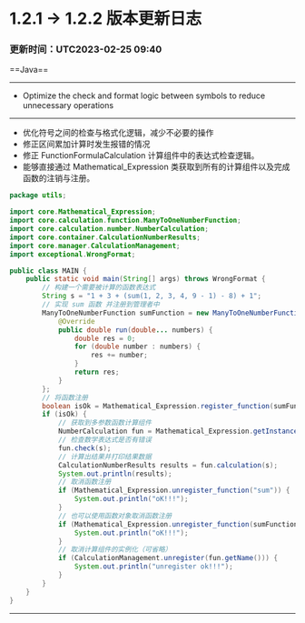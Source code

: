 # 1.2.1 -> 1.2.2 版本更新日志

### 更新时间：UTC2023-02-25 09:40

==Java==
<hr>

* Optimize the check and format logic between symbols to reduce unnecessary operations

<hr>

* 优化符号之间的检查与格式化逻辑，减少不必要的操作
* 修正区间累加计算时发生报错的情况
* 修正 FunctionFormulaCalculation 计算组件中的表达式检查逻辑。
* 能够直接通过 Mathematical_Expression 类获取到所有的计算组件以及完成函数的注销与注册。

```java
package utils;

import core.Mathematical_Expression;
import core.calculation.function.ManyToOneNumberFunction;
import core.calculation.number.NumberCalculation;
import core.container.CalculationNumberResults;
import core.manager.CalculationManagement;
import exceptional.WrongFormat;

public class MAIN {
    public static void main(String[] args) throws WrongFormat {
        // 构建一个需要被计算的函数表达式
        String s = "1 + 3 + (sum(1, 2, 3, 4, 9 - 1) - 8) + 1";
        // 实现 sum 函数 并注册到管理者中
        ManyToOneNumberFunction sumFunction = new ManyToOneNumberFunction("sum") {
            @Override
            public double run(double... numbers) {
                double res = 0;
                for (double number : numbers) {
                    res += number;
                }
                return res;
            }
        };
        // 将函数注册
        boolean isOk = Mathematical_Expression.register_function(sumFunction);
        if (isOk) {
            // 获取到多参数函数计算组件
            NumberCalculation fun = Mathematical_Expression.getInstance(Mathematical_Expression.functionFormulaCalculation2, "fun");
            // 检查数学表达式是否有错误
            fun.check(s);
            // 计算出结果并打印结果数据
            CalculationNumberResults results = fun.calculation(s);
            System.out.println(results);
            // 取消函数注册
            if (Mathematical_Expression.unregister_function("sum")) {
                System.out.println("oK!!!");
            }
            // 也可以使用函数对象取消函数注册
            if (Mathematical_Expression.unregister_function(sumFunction)) {
                System.out.println("oK!!!");
            }
            // 取消计算组件的实例化（可省略）
            if (CalculationManagement.unregister(fun.getName())) {
                System.out.println("unregister ok!!!");
            }
        }
    }
}
```

<hr>
